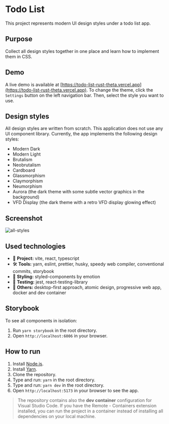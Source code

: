 # Todo List

This project represents modern UI design styles under a todo list app.

## Purpose

Collect all design styles together in one place and learn how to implement them in CSS.

## Demo

A live demo is available at [https://todo-list-rust-theta.vercel.app](https://todo-list-rust-theta.vercel.app).
To change the theme, click the `Settings` button on the left navigation bar. Then, select the style you want to use.

## Design styles

All design styles are written from scratch. This application does not use any UI component library. Currently, the app implements the following design styles:

- Modern Dark
- Modern Light
- Brutalism
- Neobrutalism
- Cardboard
- Glassmorphism
- Claymorphism
- Neumorphism
- Aurora (the dark theme with some subtle vector graphics in the background)
- VFD Display (the dark theme with a retro VFD display glowing effect)

## Screenshot

![all-styles](https://github.com/wojciechmarek/todo-list/assets/27026036/412e9562-da0b-4e74-8561-2036df550935)


## Used technologies

- 🎁 **Project:** vite, react, typescript
- 🛠️ **Tools:** yarn, eslint, prettier, husky, speedy web compiler, conventional commits, storybook
- 🎨 **Styling:** styled-components by emotion
- 🧪 **Testing:** jest, react-testing-library
- 💎 **Others:** desktop-first approach, atomic design, progressive web app, docker and dev container

## Storybook

To see all components in isolation:

1. Run `yarn storybook` in the root directory.
2. Open `http://localhost:6006` in your browser.

## How to run

1. Install [Node.js](https://nodejs.org/en/download/).
2. Install [Yarn](https://classic.yarnpkg.com/en/docs/install/).
3. Clone the repository.
4. Type and run: `yarn` in the root directory.
5. Type and run: `yarn dev` in the root directory.
6. Open `http://localhost:5173` in your browser to see the app.

> The repository contains also the **dev container** configuration for Visual Studio Code. If you have the Remote - Containers extension installed, you can run the project in a container instead of installing all dependencies on your local machine.
